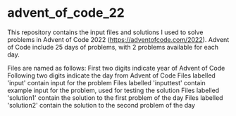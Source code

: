 # advent_of_code_22
This repository contains the input files and solutions I used to solve problems in Advent of Code 2022 (https://adventofcode.com/2022).
Advent of Code include 25 days of problems, with 2 problems available for each day.

Files are named as follows:
First two digits indicate year of Advent of Code
Following two digits indicate the day from Advent of Code
Files labelled 'input' contain input for the problem
Files labelled 'inputtest' contain example input for the problem, used for testing the solution
Files labelled 'solution1' contain the solution to the first problem of the day
Files labelled 'solution2' contain the solution to the second problem of the day

